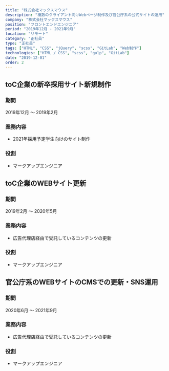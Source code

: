 ```yaml
---
title: "株式会社マックスマウス"
description: "複数のクライアント向けWebページ制作及び官公庁系の公式サイトの運用"
company: "株式会社マックスマウス"
position: "フロントエンドエンジニア"
period: "2019年12月 - 2021年9月"
location: "リモート"
category: "正社員"
type: "正社員"
tags: ["HTML", "CSS", "jQuery", "scss", "GitLab", "Web制作"]
technologies: ["HTML / CSS", "scss", "gulp", "GitLab"]
date: "2019-12-01"
order: 2
---
```


## toC企業の新卒採用サイト新規制作
### 期間
2019年12月 〜 2019年2月

### 業務内容
- 2021年採用予定学生向けのサイト制作

### 役割
- マークアップエンジニア

## toC企業のWEBサイト更新
### 期間
2019年2月 〜 2020年5月

### 業務内容
- 広告代理店経由で受託しているコンテンツの更新

### 役割
- マークアップエンジニア

## 官公庁系のWEBサイトのCMSでの更新・SNS運用
### 期間
2020年6月 〜 2021年9月

### 業務内容
- 広告代理店経由で受託しているコンテンツの更新

### 役割
- マークアップエンジニア
